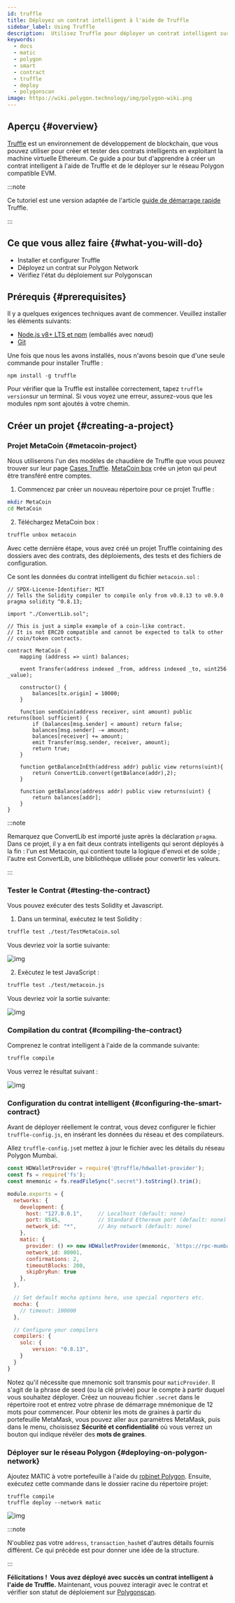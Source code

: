 ```yaml
---
id: truffle
title: Déployez un contrat intelligent à l'aide de Truffle
sidebar_label: Using Truffle
description:  Utilisez Truffle pour déployer un contrat intelligent sur Polygon
keywords:
  - docs
  - matic
  - polygon
  - smart
  - contract
  - truffle
  - deploy
  - polygonscan
image: https://wiki.polygon.technology/img/polygon-wiki.png
---
```


## Aperçu {#overview}

[Truffle](https://trufflesuite.com/) est un environnement de développement de blockchain, que vous pouvez utiliser pour créer et tester des contrats intelligents en exploitant la machine virtuelle Ethereum. Ce guide a pour but d'apprendre à créer un contrat intelligent à l'aide de Truffle et de le déployer sur le réseau Polygon compatible EVM.

:::note

Ce tutoriel est une version adaptée de l'article [<ins>guide de démarrage rapide</ins>](https://www.trufflesuite.com/docs/truffle/quickstart) Truffle.

:::

## Ce que vous allez faire {#what-you-will-do}

- Installer et configurer Truffle
- Déployez un contrat sur Polygon Network
- Vérifiez l'état du déploiement sur Polygonscan

## Prérequis {#prerequisites}

Il y a quelques exigences techniques avant de commencer. Veuillez installer les éléments suivants:

- [Node.js v8+ LTS et npm](https://nodejs.org/en/) (emballés avec nœud)
- [Git](https://git-scm.com/)

Une fois que nous les avons installés, nous n'avons besoin que d'une seule commande pour installer Truffle :

```
npm install -g truffle
```

Pour vérifier que la Truffle est installée correctement, tapez `truffle version`sur un terminal. Si vous voyez une erreur, assurez-vous que les modules npm sont ajoutés à votre chemin.

## Créer un projet {#creating-a-project}

### Projet MetaCoin {#metacoin-project}

Nous utiliserons l'un des modèles de chaudière de Truffle que vous pouvez trouver sur leur page [Cases Truffle](https://trufflesuite.com/boxes/). [MetaCoin box](https://trufflesuite.com/boxes/metacoin/) crée un jeton qui peut être transféré entre comptes.

1. Commencez par créer un nouveau répertoire pour ce projet Truffle :

  ```bash
  mkdir MetaCoin
  cd MetaCoin
  ```

2. Téléchargez MetaCoin box :

  ```bash
  truffle unbox metacoin
  ```

Avec cette dernière étape, vous avez créé un projet Truffle cointaining des dossiers avec des contrats, des déploiements, des tests et des fichiers de configuration.

Ce sont les données du contrat intelligent du fichier `metacoin.sol` :

```solidity title="metacoin.sol"
// SPDX-License-Identifier: MIT
// Tells the Solidity compiler to compile only from v0.8.13 to v0.9.0
pragma solidity ^0.8.13;

import "./ConvertLib.sol";

// This is just a simple example of a coin-like contract.
// It is not ERC20 compatible and cannot be expected to talk to other
// coin/token contracts.

contract MetaCoin {
	mapping (address => uint) balances;

	event Transfer(address indexed _from, address indexed _to, uint256 _value);

	constructor() {
		balances[tx.origin] = 10000;
	}

	function sendCoin(address receiver, uint amount) public returns(bool sufficient) {
		if (balances[msg.sender] < amount) return false;
		balances[msg.sender] -= amount;
		balances[receiver] += amount;
		emit Transfer(msg.sender, receiver, amount);
		return true;
	}

	function getBalanceInEth(address addr) public view returns(uint){
		return ConvertLib.convert(getBalance(addr),2);
	}

	function getBalance(address addr) public view returns(uint) {
		return balances[addr];
	}
}
```

:::note

Remarquez que ConvertLib est importé juste après la déclaration `pragma`. Dans ce projet, il y a en fait deux contrats intelligents qui seront déployés à la fin : l'un est Metacoin, qui contient toute la logique d'envoi et de solde ; l'autre est ConvertLib, une bibliothèque utilisée pour convertir les valeurs.

:::

### Tester le Contrat {#testing-the-contract}

Vous pouvez exécuter des tests Solidity et Javascript.

1. Dans un terminal, exécutez le test Solidity :

  ```bash
  truffle test ./test/TestMetaCoin.sol
  ```

Vous devriez voir la sortie suivante:

![img](/img/truffle/test1.png)

2. Exécutez le test JavaScript :

  ```bash
  truffle test ./test/metacoin.js
  ```

Vous devriez voir la sortie suivante:

![img](/img/truffle/test2.png)

### Compilation du contrat {#compiling-the-contract}

Comprenez le contrat intelligent à l'aide de la commande suivante:

```bash
truffle compile
```

Vous verrez le résultat suivant :

![img](/img/truffle/compile.png)

### Configuration du contrat intelligent {#configuring-the-smart-contract}

Avant de déployer réellement le contrat, vous devez configurer le fichier `truffle-config.js`, en insérant les données du réseau et des compilateurs.

Allez `truffle-config.js`et mettez à jour le fichier avec les détails du réseau Polygon Mumbai.

```js title="truffle-config.js"
const HDWalletProvider = require('@truffle/hdwallet-provider');
const fs = require('fs');
const mnemonic = fs.readFileSync(".secret").toString().trim();

module.exports = {
  networks: {
    development: {
      host: "127.0.0.1",     // Localhost (default: none)
      port: 8545,            // Standard Ethereum port (default: none)
      network_id: "*",       // Any network (default: none)
    },
    matic: {
      provider: () => new HDWalletProvider(mnemonic, `https://rpc-mumbai.maticvigil.com`),
      network_id: 80001,
      confirmations: 2,
      timeoutBlocks: 200,
      skipDryRun: true
    },
  },

  // Set default mocha options here, use special reporters etc.
  mocha: {
    // timeout: 100000
  },

  // Configure your compilers
  compilers: {
    solc: {
        version: "0.8.13",
    }
  }
}
```

Notez qu'il nécessite que mnemonic soit transmis pour `maticProvider`. Il s'agit de la phrase de seed (ou la clé privée) pour le compte à partir duquel vous souhaitez déployer. Créez un nouveau fichier `.secret` dans le répertoire root et entrez votre phrase de démarrage mnémonique de 12 mots pour commencer. Pour obtenir les mots de graines à partir du portefeuille MetaMask, vous pouvez aller aux paramètres MetaMask, puis dans le menu, choisissez **Sécurité et confidentialité** où vous verrez un bouton qui indique révéler des **mots de graines**.

### Déployer sur le réseau Polygon {#deploying-on-polygon-network}

Ajoutez MATIC à votre portefeuille à l'aide du [robinet Polygon](https://faucet.polygon.technology/). Ensuite, exécutez cette commande dans le dossier racine du répertoire projet:

```
truffle compile
truffle deploy --network matic
```

![img](/img/truffle/deployed-contract.png)

:::note

N'oubliez pas votre `address`, `transaction_hash`et d'autres détails fournis différent. Ce qui précède est pour donner une idée de la structure.

:::

**Félicitations !  Vous avez déployé avec succès un contrat intelligent à l'aide de Truffle.** Maintenant, vous pouvez interagir avec le contrat et vérifier son statut de déploiement sur [Polygonscan](https://mumbai.polygonscan.com/).

